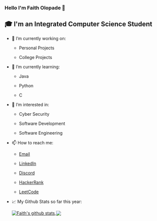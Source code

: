 ### Hello I'm Faith Olopade 👋
## 🎓 I'm an Integrated Computer Science Student

- 🔭 I’m currently working on:

  - Personal Projects
  
  - College Projects
  
- 🌱 I’m currently learning: 

  - Java
  
  - Python
  
  - C
  
- 🤔 I’m interested in: 

  - Cyber Security
  
  - Software Development
  
  - Software Engineering
  
- 📫 How to reach me:

  - [Email](mailto:olopadef@tcd.ie)

  - [LinkedIn](https://www.linkedin.com/in/faitholopade)

  - [Discord](https://discord.gg/rZuunpWU)
  
  - [HackerRank](https://www.hackerrank.com/olopadef?hr_r=1)
  
  - [LeetCode](https://leetcode.com/faitholopade/)
  
  
- 📈 My Github Stats so far this year:

  <a href="https://github.com/faitholopade">
   <img align="center" src="https://github-readme-stats-git-masterrstaa-rickstaa.vercel.app/api?username=faitholopade&show_icons=true&theme=light&line_height=40" alt="Faith's github stats"/>
  </a>

  <a href="https://github.com/faitholopade">
    <img align="center" src="https://github-readme-stats-git-masterrstaa-rickstaa.vercel.app/api/top-langs/?username=faitholopade&theme=light&hide_langs_below=1" />
  </a>

<!--
**faitholopade/faitholopade** is a ✨ _special_ ✨ repository because its `README.md` (this file) appears on your GitHub profile.

Here are some ideas to get you started:

- 🔭 I’m currently working on My Own Projects
- 🌱 I’m currently learning Java
- 👯 I’m looking to collaborate on ...
- 🤔 I’m looking for help with ...
- 💬 Ask me about ...
- 📫 How to reach me: 
<a href="mailto:olopadef@tcd.ie?"><img src="https://img.shields.io/badge/gmail-%23DD0031.svg?&style=for-the-badge&logo=gmail&logoColor=white"/></a>
- 😄 Pronouns: ...
- ⚡ Fun fact: ...
-->
